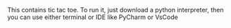 This contains tic tac toe. To run it, just download a python interpreter, then you can use either terminal or IDE like PyCharm or VsCode
